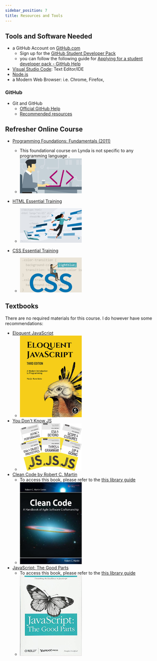 ```yaml
---
sidebar_position: 7
title: Resources and Tools
---
```


## Tools and Software Needed
* a GitHub Account on [GitHub.com](https://github.com/)
    * Sign up for the [GitHub Student Developer Pack](https://education.github.com/pack)
    * you can follow the following guide for [Applying for a student developer pack - GitHub Help](https://help.github.com/en/articles/applying-for-a-student-developer-pack)
* [Visual Studio Code](https://code.visualstudio.com/download): Text Editor/IDE
* [Node.js](https://nodejs.org)
* a Modern Web Browser: i.e. Chrome, Firefox,

### GitHub
* Git and GitHub
    * [Official GitHub Help](https://help.github.com/)
    * [Recommended resources](http://hackerhours.org/resources.html#github)

## Refresher Online Course

* [Programming Foundations: Fundamentals (2011)](https://www.lynda.com/Programming-Foundations-tutorials/Foundations-Programming-Fundamentals/83603-2.html)
    * This foundational course on Lynda is not specific to any programming language .
    * [<img alt="Programming Foundation Linkedin Learning Course Cover" src="/img/syllabus/resources/Lynda1.jpg" width="200" />](https://www.lynda.com/Programming-Foundations-tutorials/Foundations-Programming-Fundamentals/83603-2.html)

* [HTML Essential Training](https://www.linkedin.com/learning/html-essential-training-4)
    * [<img alt="HTML Essential Training Linkedin Learning Course Cover" src="/img/syllabus/resources/Lynda2.jpg" width="200" />](https://www.linkedin.com/learning/html-essential-training-4/what-is-html?u=2133849)

* [CSS Essential Training](https://www.linkedin.com/learning/css-essential-training-3)
    * [<img alt="CSS Essential Training Linkedin Learning Course Cover" src="/img/syllabus/resources/Lynda3.jpg" width="200" />](https://www.linkedin.com/learning/css-essential-training-3) 


## Textbooks
There are no required materials for this course. I do however have some recommendations:
* [Eloquent JavaScript](https://eloquentjavascript.net/)
  * [<img src="/img/syllabus/resources/eloquentJS.jpg" width="200" />](https://eloquentjavascript.net/)
* [You Don't Know JS](https://github.com/getify/You-Dont-Know-JS)
  * [<img src="/img/syllabus/resources/youDontKnowJs.jpg" width="200" />](https://github.com/getify/You-Dont-Know-JS)
* [Clean Code by Robert C. Martin](https://www.oreilly.com/library/view/clean-code-/9783826655487/?ar)
  * To access this book, please refer to the [this library guide](https://guides.libraries.uc.edu/information_technology/safaribooks)
  * [<img alt="Clean Code book cover" src="/img/syllabus/resources/cleanCode.jpg" width="200" />](https://www.oreilly.com/library/view/clean-code-/9783826655487/?ar)
* [JavaScript: The Good Parts](https://learning.oreilly.com/library/view/javascript-the-good/9780596517748/)
  * To access this book, please refer to the [this library guide](https://guides.libraries.uc.edu/information_technology/safaribooks)
  * [<img alt="JavaScript: The Good Parts cover" src="/img/syllabus/resources/jsTheGoodParts.jpg" width="200"/>](https://learning.oreilly.com/library/view/javascript-the-good/9780596517748/)


